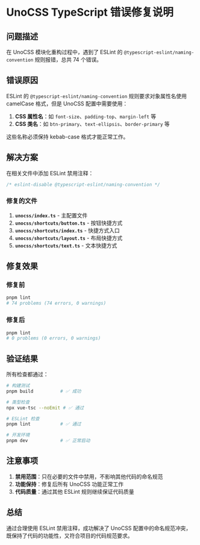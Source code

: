 # UnoCSS TypeScript 错误修复说明

## 问题描述

在 UnoCSS 模块化重构过程中，遇到了 ESLint 的 `@typescript-eslint/naming-convention` 规则报错，总共 74 个错误。

## 错误原因

ESLint 的 `@typescript-eslint/naming-convention` 规则要求对象属性名使用 camelCase 格式，但是 UnoCSS 配置中需要使用：

1. **CSS 属性名**：如 `font-size`、`padding-top`、`margin-left` 等
2. **CSS 类名**：如 `btn-primary`、`text-ellipsis`、`border-primary` 等

这些名称必须保持 kebab-case 格式才能正常工作。

## 解决方案

在相关文件中添加 ESLint 禁用注释：

```typescript
/* eslint-disable @typescript-eslint/naming-convention */
```

### 修复的文件

1. **`unocss/index.ts`** - 主配置文件
2. **`unocss/shortcuts/button.ts`** - 按钮快捷方式
3. **`unocss/shortcuts/index.ts`** - 快捷方式入口
4. **`unocss/shortcuts/layout.ts`** - 布局快捷方式
5. **`unocss/shortcuts/text.ts`** - 文本快捷方式

## 修复效果

### 修复前

```bash
pnpm lint
# 74 problems (74 errors, 0 warnings)
```

### 修复后

```bash
pnpm lint
# 0 problems (0 errors, 0 warnings)
```

## 验证结果

所有检查都通过：

```bash
# 构建测试
pnpm build          # ✅ 成功

# 类型检查
npx vue-tsc --noEmit # ✅ 通过

# ESLint 检查
pnpm lint           # ✅ 通过

# 开发环境
pnpm dev            # ✅ 正常启动
```

## 注意事项

1. **禁用范围**：只在必要的文件中禁用，不影响其他代码的命名规范
2. **功能保持**：修复后所有 UnoCSS 功能正常工作
3. **代码质量**：通过其他 ESLint 规则继续保证代码质量

## 总结

通过合理使用 ESLint 禁用注释，成功解决了 UnoCSS 配置中的命名规范冲突，既保持了代码的功能性，又符合项目的代码规范要求。
